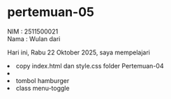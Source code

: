 # pertemuan-05

NIM : 2511500021<br>
Nama : Wulan dari<br>

Hari ini, Rabu 22 Oktober 2025, saya mempelajari
<oi>
    <li>copy index.html dan style.css folder Pertemuan-04<li>
    <li>tombol hamburger</li>
     <li>class menu-toggle</li>
 </ol>